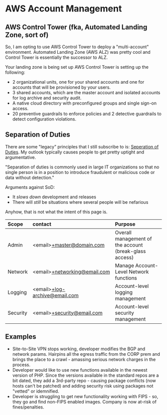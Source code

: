 # AWS Account Management

## AWS Control Tower (fka, Automated Landing Zone, sort of)
So, I am opting to use AWS Control Tower to deploy a "multi-account" environment.  Automated Landing Zone (AWS ALZ) was pretty cool and Control Tower is essentially the successor to ALZ.

Your landing zone is being set up
AWS Control Tower is setting up the following:

* 2 organizational units, one for your shared accounts and one for accounts that will be provisioned by your users.
* 3 shared accounts, which are the master account and isolated accounts for log archive and security audit.
* A native cloud directory with preconfigured groups and single sign-on access.
* 20 preventive guardrails to enforce policies and 2 detective guardrails to detect configuration violations.


## Separation of Duties

There are some "legacy" principles that I still subscribe to is:  [Seperation of Duties](https://en.wikipedia.org/wiki/Separation_of_duties).  My outlook typically causes people to get pretty uptight and argumentative.  

"Separation of duties is commonly used in large IT organizations so that no single person is in a position to introduce fraudulent or malicious code or data without detection."

Arguments against SoD:  
* It *slows down* development and releases
* There will *still* be situations where several people will be nefarious

Anyhow, that is not what the intent of this page is.

| Scope     | contact                        | Purpose         |
|:----------|:-------------------------------|:----------------|
| Admin     | \<email>+master@domain.com     | Overall management of the account (break-glass access)
| Network   | \<email>+networking@email.com  | Manage Account-Level Network functions
| Logging   | \<email>+log-archive@email.com | Account-level logging management
| Security  | \<email>+security@email.com    | Account-level security management



## Examples 
* Site-to-Site VPN stops working, developer modifies the BGP and network params.  Hairpins all the egress traffic from the CORP prem and brings the place to a crawl - amassing serious network charges in the process.
* Developer would like to use new functions available in the newest version of PHP.  Since the versions available in the standard repos are a bit dated, they add a 3rd-party repo - causing package conflicts (now hosts can't be patched) and adding security risk using packages not "vetted" or idemnified.
* Developer is struggling to get new functionality working with FIPS - so, they go and find non-FIPS enabled images.  Company is now at-risk of fines/penalties.
